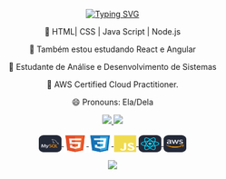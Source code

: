 <p align="center">
  <a href="https://git.io/typing-svg">
    <img src="https://readme-typing-svg.demolab.com?font=Fira+Code&weight=600&size=20&pause=1000&color=ffffff&random=false&width=435&height=40&lines=Ol%C3%A1%2C+eu+sou+Marcia+Escol%C3%A1stico!+%F0%9F%92%BB" alt="Typing SVG">

  </a>
</p>

<div align="center">

 🔭 HTML| CSS | Java Script | Node.js
 
🌱 Também estou estudando React e Angular

💬 Estudante de Análise e Desenvolvimento de Sistemas

📌 AWS Certified Cloud Practitioner.
 
😄 Pronouns: Ela/Dela
</div>

<div align="center">
   <a href="https://github.com/MEscola">
  <img height="180em" src="https://github-readme-stats.vercel.app/api?username=MEscola&show_icons=true&theme=radical" />
  <img height="180em" src="https://github-readme-stats.vercel.app/api/top-langs/?username=MEscola&layout=compact&theme=radical" />
</div>

  <div style="display: inline_block" align="center"><br>
  <img align="center" alt="MySQL" height="30" width="40" src="https://raw.githubusercontent.com/tandpfun/skill-icons/65dea6c4eaca7da319e552c09f4cf5a9a8dab2c8/icons/MySQL-Dark.svg">
  <img align="center" alt="HTML" height="30" width="40" src="https://raw.githubusercontent.com/devicons/devicon/master/icons/html5/html5-original.svg">
  <img align="center" alt="CSS" height="30" width="40" src="https://raw.githubusercontent.com/devicons/devicon/master/icons/css3/css3-original.svg">
  <img align="center" alt="Js" height="30" width="40" src="https://raw.githubusercontent.com/devicons/devicon/master/icons/javascript/javascript-plain.svg">
  <img align="center" alt="AWS" height="30" width="40" src="https://github.com/tandpfun/skill-icons/blob/main/icons/React-Dark.svg">
  <img align="center" alt="AWS" height="30" width="40" src="https://github.com/tandpfun/skill-icons/blob/main/icons/AWS-Dark.svg">

</div>

<p></p>
  <div align="center"> 
  <a href="https://www.linkedin.com/in/marcia-escolastico-44882436/"><img src="https://img.shields.io/badge/-LinkedIn-%230077B5?style=for-the-badge&logo=linkedin&logoColor=white"></a> 
 <!-- <a href="https://github.com/marciaescolastico"><img src="https://img.shields.io/badge/GitHub-%2312100E.svg?style=for-the-badge&logo=github&logoColor=white"></a>-->
</div>
